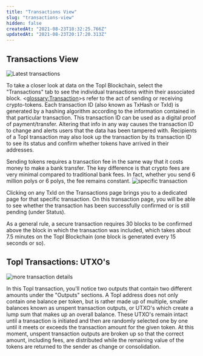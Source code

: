 ```yaml
---
title: "Transactions View"
slug: "transactions-view"
hidden: false
createdAt: "2021-08-23T18:32:25.766Z"
updatedAt: "2021-08-23T20:17:20.313Z"
---
```

## Transactions View
![Latest transactions](https://files.readme.io/ef637eb-Screen_Shot_2021-08-23_at_2.32.39_PM.png)

To take a closer look at data on the Topl Blockchain, select the "Transactions" tab to see the individual transactions within their associated block. <<glossary:Transaction>>s refer to the act of sending or receiving crypto-tokens. Each transaction ID (also known as TxHash or TxId) is generated by a hashing algorithm according to the information contained in that particular transaction. This transaction ID can be used as a digital proof of payment/transfer. Altering that info in any way causes the transaction ID to change and alerts users that the data has been tampered with. Recipients of a Topl transaction may also look up the transaction by its transaction ID to see its status and confirm whether tokens have arrived in their addresses. 

Sending tokens requires a transaction fee in the same way that it costs money to make a bank transfer. The key difference is that crypto fees are very minimal compared to traditional bank fees. In fact, whether you send 6 million polys or 6 polys, the fee remains constant.
![specific transaction](https://files.readme.io/cac392c-Screen_Shot_2021-08-23_at_2.42.23_PM.png)

Clicking on any TxId on the Transactions page brings you to a dedicated page for that specific transaction. On this transaction page, you will be able to see whether the transaction has been successfully confirmed or is still pending (under Status). 

As a general rule, a secure transaction requires 30 blocks to be confirmed above the block in which the transaction was included, which takes about 7.5 minutes on the Topl Blockchain (one block is generated every 15 seconds or so). 

## Topl Transactions: UTXO's

![more transaction details](https://files.readme.io/f2f8128-Screen_Shot_2021-08-23_at_2.51.11_PM.png)

In this Topl transaction, you'll notice two outputs that contain two different amounts under the "Outputs" sections. A Topl address does not only contain one balance per token, but is rather made up of multiple, smaller balances known as unspent transaction outputs, or UTXO's which create a lump sum that makes up an overall balance. These UTXO's remain intact until a transaction is initiated and then are randomly selected one by one until it meets or exceeds the transaction amount for the given token. At this moment, unspent transaction outputs are broken up so that the correct amount, including fees, are distributed while the remaining value of the tokens are returned to the sender as change or consolidation.